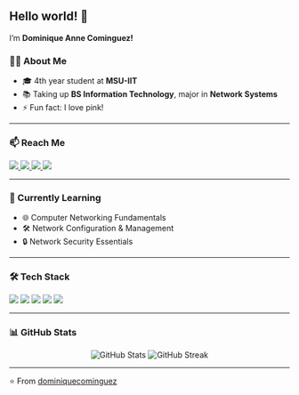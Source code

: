 ## Hello world! 👋

I’m **Dominique Anne Cominguez!**

### 👨‍💻 About Me
- 🎓 4th year student at **MSU-IIT**  
- 📚 Taking up **BS Information Technology**, major in **Network Systems**  
- ⚡ Fun fact: I love pink!  

---

### 📫 Reach Me
<p align="left">
  <a href="https://facebook.com/yourprofile" target="_blank">
    <img src="https://img.shields.io/badge/Facebook-%231877F2.svg?&style=for-the-badge&logo=facebook&logoColor=white" />
  </a>
  <a href="https://instagram.com/yourprofile" target="_blank">
    <img src="https://img.shields.io/badge/Instagram-%23E4405F.svg?&style=for-the-badge&logo=instagram&logoColor=white" />
  </a>
  <a href="https://x.com/yourprofile" target="_blank">
    <img src="https://img.shields.io/badge/Twitter(X)-000000.svg?&style=for-the-badge&logo=x&logoColor=white" />
  </a>
  <a href="mailto:yourname@gmail.com">
    <img src="https://img.shields.io/badge/Gmail-D14836?style=for-the-badge&logo=gmail&logoColor=white" />
  </a>
</p>

---

### 🌱 Currently Learning
- 🌐 Computer Networking Fundamentals  
- 🛠 Network Configuration & Management   
- 🔒 Network Security Essentials 

---

### 🛠 Tech Stack
<p align="left">
  <img src="https://img.shields.io/badge/Python-3776AB?style=for-the-badge&logo=python&logoColor=white" />
  <img src="https://img.shields.io/badge/JavaScript-F7DF1E?style=for-the-badge&logo=javascript&logoColor=black" />
  <img src="https://img.shields.io/badge/React-61DAFB?style=for-the-badge&logo=react&logoColor=black" />
  <img src="https://img.shields.io/badge/Node.js-339933?style=for-the-badge&logo=node.js&logoColor=white" />
  <img src="https://img.shields.io/badge/Git-F05032?style=for-the-badge&logo=git&logoColor=white" />
</p>

---

### 📊 GitHub Stats
<p align="center">
  <img src="https://github-readme-stats.vercel.app/api?username=dominiquecominguez&show_icons=true&theme=radical" alt="GitHub Stats" />
  <img src="https://github-readme-streak-stats.herokuapp.com/?user=dominiquecominguez&theme=radical" alt="GitHub Streak" />
</p>

---

⭐️ From [dominiquecominguez](https://github.com/dominiquecominguez)
